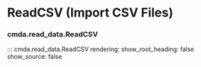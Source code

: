 # ReadCSV (Import CSV Files)

### cmda.read_data.ReadCSV
::: cmda.read_data.ReadCSV
    rendering:
      show_root_heading: false
      show_source: false
